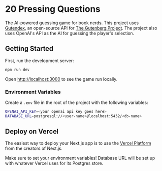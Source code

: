 # 20 Pressing Questions

The AI-powered guessing game for book nerds. This project uses [Gutendex](gutendex.com), an open-source API for [The Gutenberg Project](gutenberg.org). The project also uses OpenAI's API as the AI for guessing the player's selection.

## Getting Started

First, run the development server:

```bash
npm run dev
```

Open [http://localhost:3000](http://localhost:3000) to see the game run locally.

### Environment Variables

Create a `.env` file in the root of the project with the following variables:
```bash
OPENAI_API_KEY=<your openai api key goes here>
DATABASE_URL=postgresql://<user-name>@localhost:5432/<db-name>
```
## Deploy on Vercel

The easiest way to deploy your Next.js app is to use the [Vercel Platform](https://vercel.com/new?utm_medium=default-template&filter=next.js&utm_source=create-next-app&utm_campaign=create-next-app-readme) from the creators of Next.js.

Make sure to set your environment variables! Database URL will be set up with whatever Vercel uses for its Postgres store. 